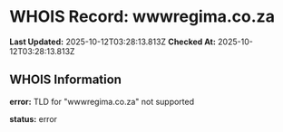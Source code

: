 # WHOIS Record: wwwregima.co.za

**Last Updated:** 2025-10-12T03:28:13.813Z
**Checked At:** 2025-10-12T03:28:13.813Z

## WHOIS Information

**error:** TLD for "wwwregima.co.za" not supported

**status:** error

